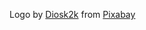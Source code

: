Logo by <a href="https://pixabay.com/users/diosk2k-9406755/?utm_source=link-attribution&utm_medium=referral&utm_campaign=image&utm_content=6116766">Diosk2k</a> from <a href="https://pixabay.com//?utm_source=link-attribution&utm_medium=referral&utm_campaign=image&utm_content=6116766">Pixabay</a>

